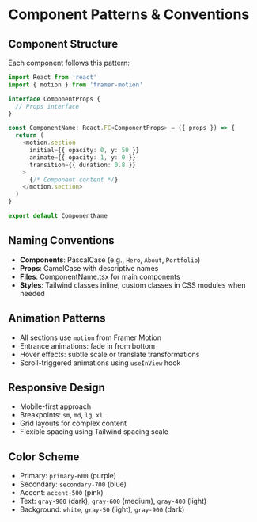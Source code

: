 # Component Patterns & Conventions

## Component Structure
Each component follows this pattern:

```typescript
import React from 'react'
import { motion } from 'framer-motion'

interface ComponentProps {
  // Props interface
}

const ComponentName: React.FC<ComponentProps> = ({ props }) => {
  return (
    <motion.section
      initial={{ opacity: 0, y: 50 }}
      animate={{ opacity: 1, y: 0 }}
      transition={{ duration: 0.8 }}
    >
      {/* Component content */}
    </motion.section>
  )
}

export default ComponentName
```

## Naming Conventions
- **Components**: PascalCase (e.g., `Hero`, `About`, `Portfolio`)
- **Props**: CamelCase with descriptive names
- **Files**: ComponentName.tsx for main components
- **Styles**: Tailwind classes inline, custom classes in CSS modules when needed

## Animation Patterns
- All sections use `motion` from Framer Motion
- Entrance animations: fade in from bottom
- Hover effects: subtle scale or translate transformations
- Scroll-triggered animations using `useInView` hook

## Responsive Design
- Mobile-first approach
- Breakpoints: `sm`, `md`, `lg`, `xl`
- Grid layouts for complex content
- Flexible spacing using Tailwind spacing scale

## Color Scheme
- Primary: `primary-600` (purple)
- Secondary: `secondary-700` (blue)
- Accent: `accent-500` (pink)
- Text: `gray-900` (dark), `gray-600` (medium), `gray-400` (light)
- Background: `white`, `gray-50` (light), `gray-900` (dark)